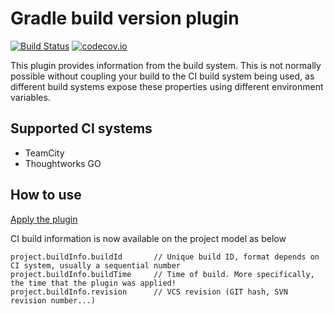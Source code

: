 Gradle build version plugin
===========================

[![Build Status](https://travis-ci.org/LittleMikeDev/gradle-build-version.svg?branch=master)](https://travis-ci.org/LittleMikeDev/gradle-build-version)
[![codecov.io](http://codecov.io/github/LittleMikeDev/gradle-build-version/coverage.svg?branch=master)](http://codecov.io/github/LittleMikeDev/gradle-build-version?branch=master)

This plugin provides information from the build system. This is not normally possible without coupling your build to the
CI build system being used, as different build systems expose these properties using different environment variables.

Supported CI systems
--------------------

* TeamCity
* Thoughtworks GO

How to use
----------

[Apply the plugin](https://plugins.gradle.org/plugin/uk.co.littlemike.build-version-plugin)

CI build information is now available on the project model as below

```
project.buildInfo.buildId       // Unique build ID, format depends on CI system, usually a sequential number
project.buildInfo.buildTime     // Time of build. More specifically, the time that the plugin was applied!
project.buildInfo.revision      // VCS revision (GIT hash, SVN revision number...)
```
